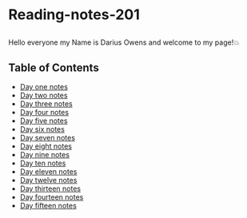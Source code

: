 # Reading-notes-201 

##
Hello everyone my Name is Darius Owens and welcome to my page!:boom:


## Table of Contents
- [Day one notes](class-01.md)
- [Day two notes](class-02.md)
- [Day three notes](class-03.md)
- [Day four notes](class-04.md)
- [Day five notes](class-05.md)
- [Day six notes](class-06.md)
- [Day seven notes]()
- [Day eight notes]()
- [Day nine notes]()
- [Day ten notes]()
- [Day eleven notes]()
- [Day twelve notes]()
- [Day thirteen notes]()
- [Day fourteen notes]()
- [Day fifteen notes]()

